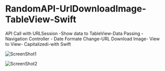 # RandomAPI-UrlDownloadImage-TableView-Swift
API Call with URLSession -Show data to TableView-Data Passing - Navigation Controller - Date Formate Change-URL Download Image- View to View- Capitalizedi-with Swift


![ScreenShot1](https://raw.githubusercontent.com/AmanUllahAkhand/RandomAPI-UrlDownloadImage-TableView-Swift/main/Image/Img1.png)

![ScreenShot2](https://raw.githubusercontent.com/AmanUllahAkhand/RandomAPI-UrlDownloadImage-TableView-Swift/main/Image/Img2.png)